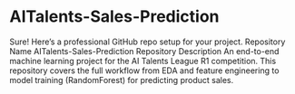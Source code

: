 # AITalents-Sales-Prediction
Sure! Here’s a professional GitHub repo setup for your project.  Repository Name AITalents-Sales-Prediction Repository Description An end-to-end machine learning project for the AI Talents League R1 competition. This repository covers the full workflow from EDA and feature engineering to model training (RandomForest) for predicting product sales.
